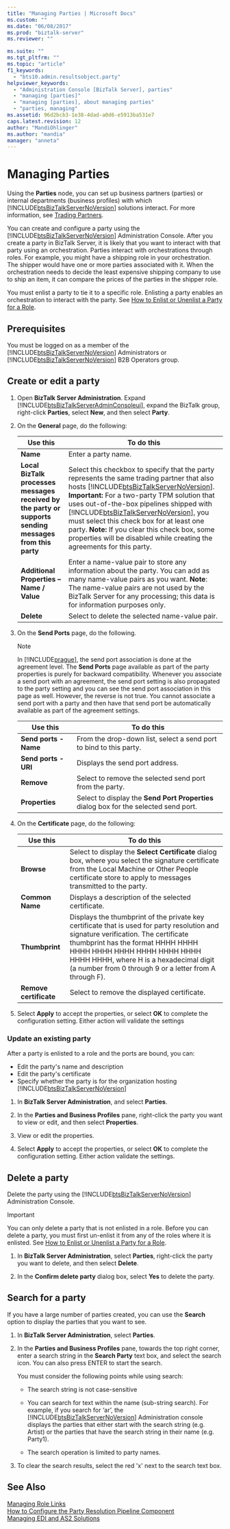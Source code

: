 ```yaml
---
title: "Managing Parties | Microsoft Docs"
ms.custom: ""
ms.date: "06/08/2017"
ms.prod: "biztalk-server"
ms.reviewer: ""

ms.suite: ""
ms.tgt_pltfrm: ""
ms.topic: "article"
f1_keywords: 
  - "bts10.admin.resultsobject.party"
helpviewer_keywords: 
  - "Administration Console [BizTalk Server], parties"
  - "managing [parties]"
  - "managing [parties], about managing parties"
  - "parties, managing"
ms.assetid: 96d2bcb3-1e38-4dad-a0d6-e5913ba531e7
caps.latest.revision: 12
author: "MandiOhlinger"
ms.author: "mandia"
manager: "anneta"
---
```

# Managing Parties
Using the **Parties** node, you can set up business partners (parties) or internal departments (business profiles) with which [!INCLUDE[btsBizTalkServerNoVersion](../includes/btsbiztalkservernoversion-md.md)] solutions interact. For more information, see [Trading Partners](../core/trading-partners-and-business-profiles.md).  

You can create and configure a party using the [!INCLUDE[btsBizTalkServerNoVersion](../includes/btsbiztalkservernoversion-md.md)] Administration Console. After you create a party in BizTalk Server, it is likely that you want to interact with that party using an orchestration. Parties interact with orchestrations through roles. For example, you might have a shipping role in your orchestration. The shipper would have one or more parties associated with it. When the orchestration needs to decide the least expensive shipping company to use to ship an item, it can compare the prices of the parties in the shipper role.  
  
 You must enlist a party to tie it to a specific role. Enlisting a party enables an orchestration to interact with the party. See [How to Enlist or Unenlist a Party for a Role](../core/how-to-enlist-or-unenlist-a-party-for-a-role.md).
 
## Prerequisites  
 You must be logged on as a member of the [!INCLUDE[btsBizTalkServerNoVersion](../includes/btsbiztalkservernoversion-md.md)] Administrators or [!INCLUDE[btsBizTalkServerNoVersion](../includes/btsbiztalkservernoversion-md.md)] B2B Operators group.  
  
## Create or edit a party
  
1.  Open **BizTalk Server Administration**.  Expand [!INCLUDE[btsBizTalkServerAdminConsoleui](../includes/btsbiztalkserveradminconsoleui-md.md)], expand the BizTalk group, right-click **Parties**, select **New**, and then select **Party**.  
  
2.  On the **General** page, do the following:  
  
    |Use this|To do this|  
    |--------------|----------------|  
    |**Name**|Enter a party name.|  
    |**Local BizTalk processes messages received by the party or supports sending messages from this party**|Select this checkbox to specify that the party represents the same trading partner that also hosts [!INCLUDE[btsBizTalkServerNoVersion](../includes/btsbiztalkservernoversion-md.md)]. **Important:**  For a two-party TPM solution that uses out-of-the-box pipelines shipped with [!INCLUDE[btsBizTalkServerNoVersion](../includes/btsbiztalkservernoversion-md.md)], you must select this check box for at least one party. **Note:**  If you clear this check box, some properties will be disabled while creating the agreements for this party.|  
    |**Additional Properties – Name / Value**|Enter a name-value pair to store any information about the party. You can add as many name-value pairs as you want. **Note**:  The name-value pairs are not used by the BizTalk Server for any processing; this data is for information purposes only.|  
    |**Delete**|Select to delete the selected name-value pair.|  
  
3.  On the **Send Ports** page, do the following.  
  
    > [!NOTE]
    >  In [!INCLUDE[prague](../includes/prague-md.md)], the send port association is done at the agreement level. The **Send Ports** page available as part of the party properties is purely for backward compatibility. Whenever you associate a send port with an agreement, the send port setting is also propagated to the party setting and you can see the send port association in this page as well. However, the reverse is not true. You cannot associate a send port with a party and then have that send port be automatically available as part of the agreement settings.  
  
    |Use this|To do this|  
    |--------------|----------------|  
    |**Send ports - Name**|From the drop-down list, select a send port to bind to this party.|  
    |**Send ports - URI**|Displays the send port address.|  
    |**Remove**|Select to remove the selected send port from the party.|  
    |**Properties**|Select to display the **Send Port Properties** dialog box for the selected send port.|  
  
4.  On the **Certificate** page, do the following:  
  
    |Use this|To do this|  
    |--------------|----------------|  
    |**Browse**|Select to display the **Select Certificate** dialog box, where you select the signature certificate from the Local Machine or Other People certificate store to apply to messages transmitted to the party.|  
    |**Common Name**|Displays a description of the selected certificate.|  
    |**Thumbprint**|Displays the thumbprint of the private key certificate that is used for party resolution and signature verification. The certificate thumbprint has the format HHHH HHHH HHHH HHHH HHHH HHHH HHHH HHHH HHHH HHHH, where H is a hexadecimal digit (a number from 0 through 9 or a letter from A through F).|  
    |**Remove certificate**|Select to remove the displayed certificate.|  
  
5.  Select **Apply** to accept the properties, or select **OK** to complete the configuration setting. Either action will validate the settings  

### Update an existing party
After a party is enlisted to a role and the ports are bound, you can:  
  
-   Edit the party's name and description  
-   Edit the party's certificate  
-   Specify whether the party is for the organization hosting [!INCLUDE[btsBizTalkServerNoVersion](../includes/btsbiztalkservernoversion-md.md)]

1. In **BizTalk Server Administration**, and select **Parties**.

2. In the **Parties and Business Profiles** pane, right-click the party you want to view or edit, and then select **Properties**.  

3. View or edit the properties. 

4. Select **Apply** to accept the properties, or select **OK** to complete the configuration setting. Either action validate the settings.  

## Delete a party
Delete the party using the [!INCLUDE[btsBizTalkServerNoVersion](../includes/btsbiztalkservernoversion-md.md)] Administration Console.  
  
> [!IMPORTANT]
>  You can only delete a party that is not enlisted in a role. Before you can delete a party, you must first un-enlist it from any of the roles where it is enlisted. See [How to Enlist or Unenlist a Party for a Role](../core/how-to-enlist-or-unenlist-a-party-for-a-role.md). 

1. In **BizTalk Server Administration**, select **Parties**, right-click the party you want to delete, and then select **Delete**.  
  
2.  In the **Confirm delete party** dialog box, select **Yes** to delete the party.  

## Search for a party
If you have a large number of parties created, you can use the **Search** option to  display the parties that you want to see.  

1. In **BizTalk Server Administration**, select **Parties**.

3.  In the **Parties and Business Profiles** pane, towards the top right corner, enter a search string in the **Search Party** text box, and select the search icon. You can also press ENTER to start the search.  
  
     You must consider the following points while using search:  
  
    -   The search string is not case-sensitive
  
    -   You can search for text within the name (sub-string search). For example, if you search for ‘ar’, the [!INCLUDE[btsBizTalkServerNoVersion](../includes/btsbiztalkservernoversion-md.md)] Administration console displays the parties that either start with the search string (e.g. Artist) or the parties that have the search string in their name (e.g. Party1).  
  
    -   The search operation is limited to party names.  
  
4.  To clear the search results, select the red 'x' next to the search text box.  
  
## See Also  
 [Managing Role Links](../core/managing-role-links.md)   
 [How to Configure the Party Resolution Pipeline Component](../core/how-to-configure-the-party-resolution-pipeline-component.md)  
 [Managing EDI and AS2 Solutions](../core/managing-edi-and-as2-solutions.md)